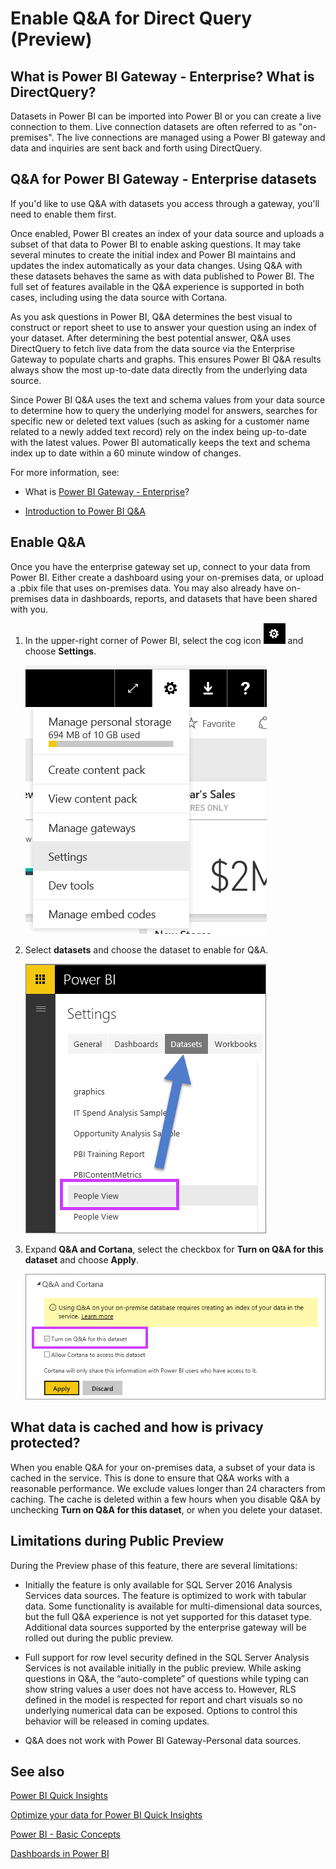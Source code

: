 <properties
   pageTitle="Using Q&A with Power BI Gateway - Enterprise data (Preview)"
   description="Documentation for using Power BI Q&A natural language queries with Direct Query data and Enterprise Gateway data."
   services="powerbi"
   documentationCenter=""
   authors="mihart"
   manager="mblythe"
   backup="fetiye"
   editor=""
   tags=""
   qualityFocus="no"
   qualityDate=""/>

<tags
   ms.service="powerbi"
   ms.devlang="NA"
   ms.topic="article"
   ms.tgt_pltfrm="NA"
   ms.workload="powerbi"
   ms.date="07/07/2016"
   ms.author="mihart"/>


# Enable Q&A for Direct Query (Preview)

##  What is Power BI Gateway - Enterprise?  What is DirectQuery?

Datasets in Power BI can be imported into Power BI or you can create a live connection to them. Live connection datasets are often referred to as "on-premises". The live connections are managed using a Power BI gateway and data and inquiries are sent back and forth using DirectQuery.

##  Q&A for Power BI Gateway - Enterprise datasets

If you'd like to use Q&A with datasets you access through a gateway, you'll need to enable them first.

Once enabled, Power BI creates an index of your data source and uploads a subset of that data to Power BI to enable asking questions. It may take several minutes to create the initial index and Power BI maintains and updates the index automatically as your data changes. Using Q&A with these datasets behaves the same as with data published to Power BI. The full set of features available in the Q&A experience is supported in both cases, including using the data source with Cortana.

As you ask questions in Power BI, Q&A determines the best visual to construct or report sheet to use to answer your question using an index of your dataset. After determining the best potential answer, Q&A uses DirectQuery to fetch live data from the data source via the Enterprise Gateway to populate charts and graphs. This ensures Power BI Q&A results always show the most up-to-date data directly from the underlying data source.

Since Power BI Q&A uses the text and schema values from your data source to determine how to query the underlying model for answers, searches for specific new or deleted text values (such as asking for a customer name related to a newly added text record) rely on the index being up-to-date with the latest values. Power BI automatically keeps the text and schema index up to date within a 60 minute window of changes.


For more information, see:

- What is [Power BI Gateway - Enterprise](powerbi-gateway-enterprise.md)?

- [Introduction to Power BI Q&A](powerbi-service-q-and-a.md)


##  Enable Q&A
Once you have the enterprise gateway set up, connect to your data from Power BI.  Either create a dashboard using your on-premises data, or upload a .pbix file that uses on-premises data.  You may also already have on-premises data in dashboards, reports, and datasets that have been shared with you.

1.  In the upper-right corner of Power BI, select the cog icon ![](media/powerbi-service-q-and-a-direct-query/power-bi-cog.png) and choose **Settings**.

    ![](media/powerbi-service-q-and-a-direct-query/powerbi-settings.png)

2.  Select **datasets** and choose the dataset to enable for Q&A.

    ![](media/powerbi-service-q-and-a-direct-query/power-bi-q-and-a-settings.png)

3. Expand **Q&A and Cortana**, select the checkbox for **Turn on Q&A for this dataset** and choose **Apply**.

    ![](media/powerbi-service-q-and-a-direct-query/power-bi-q-and-a-directquery.png)



##  What data is cached and how is privacy protected?

When you enable Q&A for your on-premises data, a subset of your data is cached in the service. This is done to ensure that Q&A works with a reasonable performance. We exclude values longer than 24 characters from caching. The cache is deleted within a few hours when you disable Q&A by unchecking **Turn on Q&A for this dataset**, or when you delete your dataset.

##  Limitations during Public Preview
During the Preview phase of this feature, there are several limitations:

- Initially the feature is only available for SQL Server 2016 Analysis Services data sources. The feature is optimized to work with tabular data. Some functionality is available for multi-dimensional data sources, but the full Q&A experience is not yet supported for this dataset type. Additional data sources supported by the enterprise gateway will be rolled out during the public preview.

- Full support for row level security defined in the SQL Server Analysis Services is not available initially in the public preview. While asking questions in Q&A, the “auto-complete” of questions while typing can show string values a user does not have access to. However, RLS defined in the model is respected for report and chart visuals so no underlying numerical data can be exposed. Options to control this behavior will be released in coming updates.

- Q&A does not work with Power BI Gateway-Personal data sources.

## See also

[Power BI Quick Insights](powerbi-service-auto-insights.md)

[Optimize your data for Power BI Quick Insights](powerbi-service-auto-insights-optimize.md)

[Power BI - Basic Concepts](powerbi-service-basic-concepts.md)

[Dashboards in Power BI](powerbi-service-dashboards.md)
